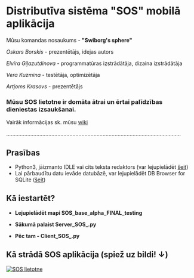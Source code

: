 # Distributīva sistēma "SOS" mobilā aplikācija

Mūsu komandas nosaukums - **"Swiborg's sphere"**

_Oskars Borskis_ - prezentētājs, idejas autors

_Elvīra Giļazutdinova_ - programmatūras izstrādātāja, dizaina izstrādātāja

_Vera Kuzmina_ - testētāja, optimizētāja

_Artjoms Krasovs_ - prezentētājs


### Mūsu SOS lietotne ir domāta ātrai un ērtai palīdzības dieniestas izsaukšanai.

Vairāk informācijas sk. mūsu [wiki](https://github.com/sos-ds/DS/wiki)

....................................................................................................................

## Prasības
*	Python3, jāizmanto IDLE vai cits teksta redaktors (var lejupielādēt [šeit](https://www.python.org/downloads/))
*	Lai pārbaudītu datu ievāde datubāzē, var lejupielādēt DB Browser for SQLite ([šeit](https://sqlitebrowser.org/))

## Kā iestartēt?
* **Lejupielādēt mapi SOS_base_alpha_FINAL_testing**

* **Sākumā palaist Server_SOS_.py**

* **Pēc tam - Client_SOS_.py**

## Kā strādā SOS aplikācija (spiež uz bildi! ↓)

[![SOS lietotne](https://github.com/sos-ds/DS/blob/master/Presentations/SOS%20lietotne%20Final%20.png)](https://www.youtube.com/watch?v=boFo4KuvXF8)
